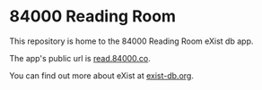 # 84000 Reading Room

This repository is home to the 84000 Reading Room eXist db app.

The app's public url is [read.84000.co](http://read.84000.co).

You can find out more about eXist at [exist-db.org](http://exist-db.org).
